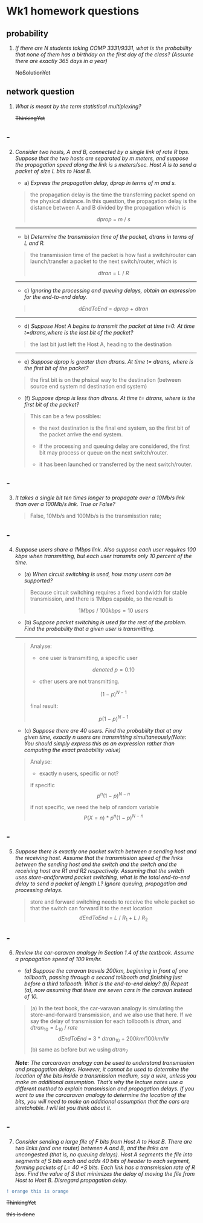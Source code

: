 # Wk1 homework questions

## probability

1. *If there are N students taking COMP 3331/9331, what is the probability that none of them has a
birthday on the first day of the class? (Assume there are exactly 365 days in a year)*

    ~~NoSolutionYet~~

## network question

1. *What is meant by the term statistical multiplexing?*

    ~~ThinkingYet~~

## -

2. *Consider two hosts, A and B, connected by a single link of rate R bps. Suppose that the two
hosts are separated by m meters, and suppose the propagation speed along the link is s meters/sec.
Host A is to send a packet of size L bits to Host B.*

   * a) *Express the propagation delay, dprop in terms of m and s.*

    > the propagation delay is the time the transferring packet spend on the physical distance. In this question, the propagation delay is the distance between A and B divided by the propagation which is
    >
    > $$ dprop \ = \ m \ / \ s $$

    ***

   * b) *Determine the transmission time of the packet, dtrans in terms of L and R.*

    > the transmission time of the packet is how fast a switch/router can launch/transfer a packet to the next switch/router, which is
    >
    > $$ dtran \ = \ L \ / \ R $$

    ***

    * c) *Ignoring the processing and queuing delays, obtain an expression for the end-to-end delay.*
    >
    > $$ dEndToEnd \ = \ dprop \ + \ dtran $$

    ***

    * d) *Suppose Host A begins to transmit the packet at time t=0. At time t=dtrans,where is the last bit of the packet?*

    > the last bit just left the Host A, heading to the destination

    ***

    * e) *Suppose dprop is greater than dtrans. At time t= dtrans, where is the first bit of the packet?*

    > the first bit is on the phsical way to the destination (between source end system nd destination end system)

    * (f) *Suppose dprop is less than dtrans. At time t= dtrans, where is the first bit of the packet?*

    > This can be a few possibles:
    >
    > * the next destination is the final end system, so the first bit of the packet arrive the end system.
    >
    > * if the processing and queuing delay are considered, the first bit may process or queue on the next switch/router.
    >
    > * it has been launched or transferred by the next switch/router.

## -

3. *It takes a single bit ten times longer to propagate over a 10Mb/s link than over a 100Mb/s link. True or False?*

    > False, 10Mb/s and 100Mb/s is the transmisstion rate;

## -

4. *Suppose users share a 1Mbps link. Also suppose each user requires 100 kbps when transmitting,
but each user transmits only 10 percent of the time.*

   * (a) *When circuit switching is used, how many users can be supported?*

    > Because circuit switching requires a fixed bandwidth for stable transmission, and there is 1Mbps capable, so the result is
    >
    > $$ 1Mbps \ / \ 100kbps = 10 \ users$$

   * (b) *Suppose packet switching is used for the rest of the problem. Find the probability that a given user is transmitting.*

    ***

    > Analyse:
    >
    > * one user is transmitting, a specific user
    >
    > $$ denoted \ p = 0.10 $$
    >
    > * other users are not transmitting.
    >
    > $$ (1 \ - \ p)^{N \ - \ 1}$$
    >
    > final result:
    >
    > $$ p(1 \ - \ p)^{N \ - \ 1} $$

    * (c) *Suppose there are 40 users. Find the probability that at any given time, exactly n users are transmitting simultaneously(Note: You should simply express this as an expression rather than computing the exact probability value)*

    > Analyse:
    >
    > * exactly n users, specific or not?
    >
    > if specific
    > $$ p^{n}(1 \ - \ p)^{N \ - \ n} $$
    >
    > if not specific, we need the help of random variable
    > $$ P(X = n) \ * \ p^{n}(1 \ - \ p)^{N \ - \ n} $$

 ## -

5. *Suppose there is exactly one packet switch between a sending host and the receiving host.
Assume that the transmission speed of the links between the sending host and the switch and the
switch and the receiving host are R1 and R2 respectively. Assuming that the switch uses store-andforward packet switching, what is the total end-to-end delay to send a packet of length L? Ignore
queuing, propagation and processing delays.*

    > store and forward switching needs to receive the whole packet so that the switch can forward it to the next location
    > $$ dEndToEnd \ = \ L \ / \ R_1 \ + \ L \ / \ R_2  $$

## -

6. *Review the car-caravan analogy in Section 1.4 of the textbook. Assume a propagation speed of
100 km/hr.*

   * *(a) Suppose the caravan travels 200km, beginning in front of one tollbooth, passing through a second
tollbooth and finishing just before a third tollbooth. What is the end-to-end delay? (b) Repeat (a),
now assuming that there are seven cars in the caravan instead of 10.*

    > (a) In the text book, the car-varavan analogy is simulating the store-and-forward transmission, and we also use that here. If we say the delay of transmission for each tollbooth is $dtran$, and $dtran_{10} = L_{10} \ / \ rate$
    > $$ dEndToEnd \ = \ 3 \ * \ dtran_{10} \ + \ 200km/100km/hr $$
    > (b) same as before but we using $dtran_{7}$

    ***Note**: The car­caravan analogy can be used to understand transmission and propagation delays.
However, it cannot be used to determine the location of the bits inside a transmission medium, say a
wire, unless you make an additional assumption. That’s why the lecture notes use a different method
to explain transmission and propagation delays. If you want to use the car­caravan analogy to
determine the location of the bits, you will need to make an additional assumption that the cars are
stretchable. I will let you think about it.*

## -

7. *Consider sending a large file of F bits from Host A to Host B. There are two links (and one
router) between A and B, and the links are uncongested (that is, no queuing delays). Host A
segments the file into segments of S bits each and adds 40 bits of header to each segment, forming
packets of L= 40 +S bits. Each link has a transmission rate of R bps. Find the value of S that
minimizes the delay of moving the file from Host to Host B. Disregard propagation delay.* 

```diff
! orange this is orange
```

~~ThinkingYet~~

~~this is done~~
